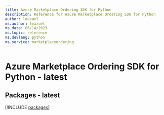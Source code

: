 ```yaml
---
title: Azure Marketplace Ordering SDK for Python
description: Reference for Azure Marketplace Ordering SDK for Python
author: lmazuel
ms.author: lmazuel
ms.data: 06/14/2023
ms.topic: reference
ms.devlang: python
ms.service: marketplaceordering
---
```

# Azure Marketplace Ordering SDK for Python - latest
## Packages - latest
[!INCLUDE [packages](marketplace-ordering-index.md)]